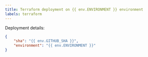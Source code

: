 ```yaml
---
title: Terraform deployment on {{ env.ENVIRONMENT }} environment
labels: terraform
---
```

Deployment details:

```json
{
    "sha": "{{ env.GITHUB_SHA }}",
    "environment": "{{ env.ENVIRONMENT }}"
}
```
